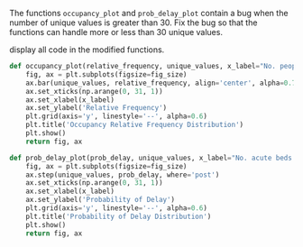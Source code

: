 The functions `occupancy_plot` and `prob_delay_plot` contain a bug when the number of unique values is greater than 30.  Fix the bug so that the functions can handle more or less than 30 unique values.

display all code in the modified functions.


```python
def occupancy_plot(relative_frequency, unique_values, x_label="No. people in ASU", fig_size=(12, 5)):
    fig, ax = plt.subplots(figsize=fig_size)
    ax.bar(unique_values, relative_frequency, align='center', alpha=0.7)
    ax.set_xticks(np.arange(0, 31, 1))
    ax.set_xlabel(x_label)
    ax.set_ylabel('Relative Frequency')
    plt.grid(axis='y', linestyle='--', alpha=0.6)
    plt.title('Occupancy Relative Frequency Distribution')
    plt.show()
    return fig, ax

def prob_delay_plot(prob_delay, unique_values, x_label="No. acute beds available", fig_size=(12, 5)):
    fig, ax = plt.subplots(figsize=fig_size)
    ax.step(unique_values, prob_delay, where='post')
    ax.set_xticks(np.arange(0, 31, 1))
    ax.set_xlabel(x_label)
    ax.set_ylabel('Probability of Delay')
    plt.grid(axis='y', linestyle='--', alpha=0.6)
    plt.title('Probability of Delay Distribution')
    plt.show()
    return fig, ax
```